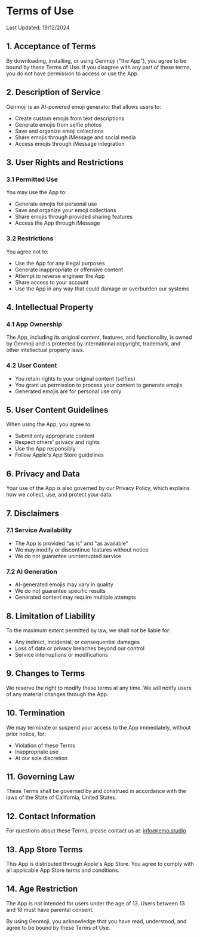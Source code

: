 # Terms of Use

Last Updated: 19/12/2024

## 1. Acceptance of Terms

By downloading, installing, or using Genmoji ("the App"), you agree to be bound by these Terms of Use. If you disagree with any part of these terms, you do not have permission to access or use the App.

## 2. Description of Service

Genmoji is an AI-powered emoji generator that allows users to:
- Create custom emojis from text descriptions
- Generate emojis from selfie photos
- Save and organize emoji collections
- Share emojis through iMessage and social media
- Access emojis through iMessage integration

## 3. User Rights and Restrictions

### 3.1 Permitted Use
You may use the App to:
- Generate emojis for personal use
- Save and organize your emoji collections
- Share emojis through provided sharing features
- Access the App through iMessage

### 3.2 Restrictions
You agree not to:
- Use the App for any illegal purposes
- Generate inappropriate or offensive content
- Attempt to reverse engineer the App
- Share access to your account
- Use the App in any way that could damage or overburden our systems

## 4. Intellectual Property

### 4.1 App Ownership
The App, including its original content, features, and functionality, is owned by Genmoji and is protected by international copyright, trademark, and other intellectual property laws.

### 4.2 User Content
- You retain rights to your original content (selfies)
- You grant us permission to process your content to generate emojis
- Generated emojis are for personal use only

## 5. User Content Guidelines

When using the App, you agree to:
- Submit only appropriate content
- Respect others' privacy and rights
- Use the App responsibly
- Follow Apple's App Store guidelines

## 6. Privacy and Data

Your use of the App is also governed by our Privacy Policy, which explains how we collect, use, and protect your data.

## 7. Disclaimers

### 7.1 Service Availability
- The App is provided "as is" and "as available"
- We may modify or discontinue features without notice
- We do not guarantee uninterrupted service

### 7.2 AI Generation
- AI-generated emojis may vary in quality
- We do not guarantee specific results
- Generated content may require multiple attempts

## 8. Limitation of Liability

To the maximum extent permitted by law, we shall not be liable for:
- Any indirect, incidental, or consequential damages
- Loss of data or privacy breaches beyond our control
- Service interruptions or modifications

## 9. Changes to Terms

We reserve the right to modify these terms at any time. We will notify users of any material changes through the App.

## 10. Termination

We may terminate or suspend your access to the App immediately, without prior notice, for:
- Violation of these Terms
- Inappropriate use
- At our sole discretion

## 11. Governing Law

These Terms shall be governed by and construed in accordance with the laws of the State of California, United States.

## 12. Contact Information

For questions about these Terms, please contact us at:
info@lemo.studio

## 13. App Store Terms

This App is distributed through Apple's App Store. You agree to comply with all applicable App Store terms and conditions.

## 14. Age Restriction

The App is not intended for users under the age of 13. Users between 13 and 18 must have parental consent.

By using Genmoji, you acknowledge that you have read, understood, and agree to be bound by these Terms of Use.
